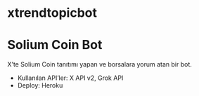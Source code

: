 # xtrendtopicbot
# Solium Coin Bot
X’te Solium Coin tanıtımı yapan ve borsalara yorum atan bir bot.
- Kullanılan API’ler: X API v2, Grok API
- Deploy: Heroku
